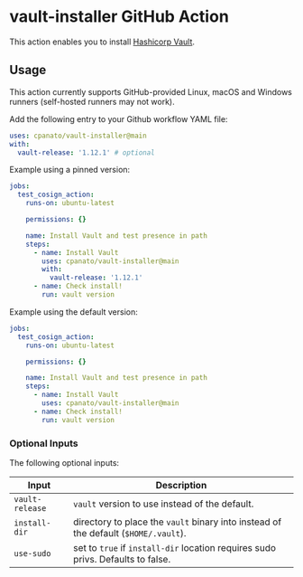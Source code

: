 # vault-installer GitHub Action

This action enables you to install [Hashicorp Vault](https://developer.hashicorp.com/vault).

## Usage

This action currently supports GitHub-provided Linux, macOS and Windows runners (self-hosted runners may not work).

Add the following entry to your Github workflow YAML file:

```yaml
uses: cpanato/vault-installer@main
with:
  vault-release: '1.12.1' # optional
```

Example using a pinned version:

```yaml
jobs:
  test_cosign_action:
    runs-on: ubuntu-latest

    permissions: {}

    name: Install Vault and test presence in path
    steps:
      - name: Install Vault
        uses: cpanato/vault-installer@main
        with:
          vault-release: '1.12.1'
      - name: Check install!
        run: vault version
```

Example using the default version:

```yaml
jobs:
  test_cosign_action:
    runs-on: ubuntu-latest

    permissions: {}

    name: Install Vault and test presence in path
    steps:
      - name: Install Vault
        uses: cpanato/vault-installer@main
      - name: Check install!
        run: vault version
```


### Optional Inputs

The following optional inputs:

| Input | Description |
| --- | --- |
| `vault-release` | `vault` version to use instead of the default. |
| `install-dir` | directory to place the `vault` binary into instead of the default (`$HOME/.vault`). |
| `use-sudo` | set to `true` if `install-dir` location requires sudo privs. Defaults to false. |

